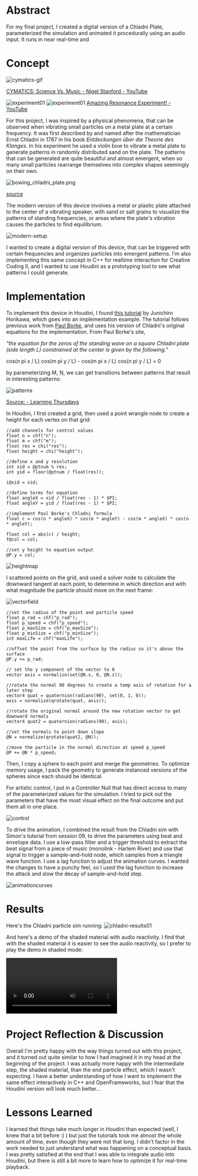 
# Abstract
For my final project, I created a digital version of a Chladni Plate, parameterized the simulation and animated it procedurally using an audio input. It runs in near real-time and 

# Concept

![cymatics-gif](./imgs/cymatics.gif)

[CYMATICS: Science Vs. Music - Nigel Stanford - YouTube](https://www.youtube.com/watch?v=Q3oItpVa9fs)

![experiment01](./imgs/chladni-plates.png)
![experiment01](./imgs/youtube-experiment.png)
[Amazing Resonance Experiment! - YouTube](https://www.youtube.com/watch?v=wvJAgrUBF4w)

For this project, I was inspired by a physical phenomena, that can be observed when vibrating small particles on a metal plate at a certain frequency. It was first described by and named after the mathematician Ernst Chladni in 1787 in his book *Entdeckungen über die Theorie des Klanges*. In his experiment he used a violin bow to vibrate a metal plate to generate patterns in randomly distributed sand on the plate. The patterns that can be generated are quite beautiful and almost emergent, when so many small particles rearrange themselves into complex shapes seemingly on their own.

![bowing_chladni_plate.png](./imgs/bowing_chladni_plate.png)

[source](https://skullsinthestars.files.wordpress.com/2013/05/bowing_chladni_plate.png)

The modern version of this device involves a metal or plastic plate attached to the center of a vibrating speaker, with sand or salt grains to visualize the patterns of standing frequencies, or areas where the plate's vibration causes the particles to find equilibrium.

![modern-setup](./imgs/chladni-plate-setup.jpg)

I wanted to create a digital version of this device, that can be triggered with certain frequencies and organizes particles into emergent patterns. I'm also implementing this same concept in C++ for realtime interaction for Creative Coding II, and I wanted to use Houdini as a prototyping tool to see what patterns I could generate.

# Implementation

To implement this device in Houdini, I found [this tutorial](https://www.youtube.com/watch?v=wEXaBtZFgWE) by Junichiro Horikawa, which goes into an implementation example. The tutorial follows previous work from [Paul Borke](paulbourke.net/geometry/chladni/), and uses his version of Chladni's original equations for the implementation. From Paul Borke's site,

*"the equation for the zeros of the standing wave on a square Chladni plate (side length L) constrained at the center is given by the following.*"

cos(n pi x / L) cos(m pi y / L) - cos(m pi x / L) cos(n pi y / L) = 0

by parameterizing M, N, we can get transitions between patterns that result in interesting patterns:

![patterns](./imgs/different-sound-patterns.png)

[Source: - Learning Thursdays](https://learningthursdays.com/tesla-chladni-and-yantras/)

In Houdini, I first created a grid, then used a point wrangle node to create a height for each vertex on that grid:

```vex
//add channels for control values
float n = chf("n");
float m = chf("m");
float res = chi("res");
float height = chi("height");

//define x and y resolution
int xid = @ptnum % res;
int yid = floor(@ptnum / float(res));

i@xid = xid;

//define terms for equation
float angleX = xid / float(res - 1) * $PI;
float angleY = yid / float(res - 1) * $PI;

//implement Paul Borke's Chladni formula
float c = cos(n * angleX) * cos(m * angleY) - cos(m * angleX) * cos(n * angleY);

float col = abs(c) / height;
f@col = col;

//set y height to equation output
@P.y = col;
```
![heightmap](./imgs/Screen%20Shot%202022-07-30%20at%2021.40.41.png)

I scattered points on the grid, and used a solver node to calculate the downward tangent at each point, to determine in which direction and with what magnitude the particle should move on the next frame:

![vectorfield](./imgs/Screen%20Shot%202022-07-25%20at%2012.03.01.png)

```vex
//set the radius of the point and particle speed
float p_rad = chf("p_rad");
float p_speed = chf("p_speed");
float p_maxSize = chf("p_maxSize");
float p_minSize = chf("p_minSize");
int maxLife = chf("maxLife");

//offset the point from the surface by the radius so it's above the surface
@P.y += p_rad;

// set the y component of the vector to 0
vector axis = normalize(set(@N.x, 0, @N.z));

//rotate the normal 90 degrees to create a temp axis of rotation for a later step
vector4 quat = quaternion(radians(90), set(0, 1, 0));
axis = normalize(qrotate(quat, axis));

//rotate the original normal around the new rotation vector to get downward normals
vector4 quat2 = quaternion(radians(90), axis);

//set the normals to point down slope
@N = normalize(qrotate(quat2, @N));

//move the particle in the normal direction at speed p_speed
@P += @N * p_speed;
```

Then, I copy a sphere to each point and merge the geometries. To optimize memory usage, I pack the geometry to generate instanced versions of the spheres since each should be identical.

For artistic control, I put in a Controller Null that has direct access to many of the parameterized values for the simulation. I tried to pick out the parameters that have the most visual effect on the final outcome and put them all in one place. 

![control](./imgs//null-controller-demo.gif)



To drive the animation, I combined the result from the Chladni sim with Simon's tutorial from session 09, to drive the parameters using beat and envelope data. I use a low-pass filter and a trigger threshold to extract the beat signal from a piece of music (monolink - Harlem River) and use that signal to trigger a sample-and-hold node, which samples from a triangle wave function. I use a lag function to adjust the animation curves. I wanted the changes to have a punchy feel, so I used the lag function to increase the attack and slow the decay of sample-and-hold step.

![animationcurves](./imgs/Screen%20Shot%202022-07-30%20at%2023.48.58.png)

# Results
Here's the Chladni particle sim running:
![chladni-results01](./imgs/chladni-01.gif)

And here's a demo of the shaded material with audio reactivity. I find that with the shaded material it is easier to see the audio reactivity, so I prefer to play the demo in shaded mode:

![chladni-demo-sound](./imgs/final_proj_demo01.mp4)

# Project Reflection & Discussion

Overall I'm pretty happy with the way things turned out with this project, and it turned out quite similar to how I had imagined it in my head at the beginning of the project. I was actually more happy with the intermediate step, the shaded material, than the end particle effect, which I wasn't expecting. I have a better understanding of how I want to implement the same effect interactively in C++ and OpenFrameworks, but I fear that the Houdini version will look much better...

# Lessons Learned

I learned that things take much longer in Houdini than expected (well, I knew that a bit before :) ) but just the tutorials took me almost the whole amount of time, even though they were not that long. I didn't factor in the work needed to just understand what was happening on a conceptual basis. I was pretty satisfied at the end that I was able to integrate audio into Houdini, but there is still a bit more to learn how to optimize it for real-time playback.

